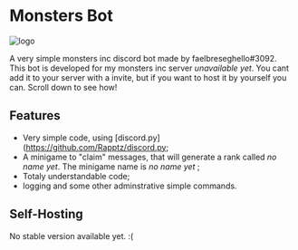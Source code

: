 # **Monsters Bot**
  ![logo](https://cdn.discordapp.com/avatars/732279511663771719/38b60ffd2fce04ea1e607179acf70a79.png?size=128)

 A very simple monsters inc discord bot made by faelbreseghello#3092.
 This bot is developed for my monsters inc server *unavailable yet*.
 You cant add it to your server with a invite, but if you want to host it by yourself you can. Scroll down to see how!
 
 
 ## Features
 * Very simple code, using [discord.py](https://github.com/Rapptz/discord.py;
 * A minigame to "claim" messages, that will generate a rank called *no name yet*.  The minigame name is *no name yet* ;
 * Totaly understandable code;
 * logging and some other adminstrative simple commands.
 
 ## Self-Hosting
 No stable version available yet. :(
